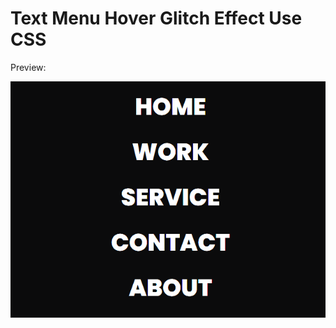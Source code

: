 # Text Menu Hover Glitch Effect Use CSS

Preview:

![image](https://github.com/wujzan/Text-Menu-Hover-Glitch-Effect-Use-CSS/blob/main/Preview.gif)
